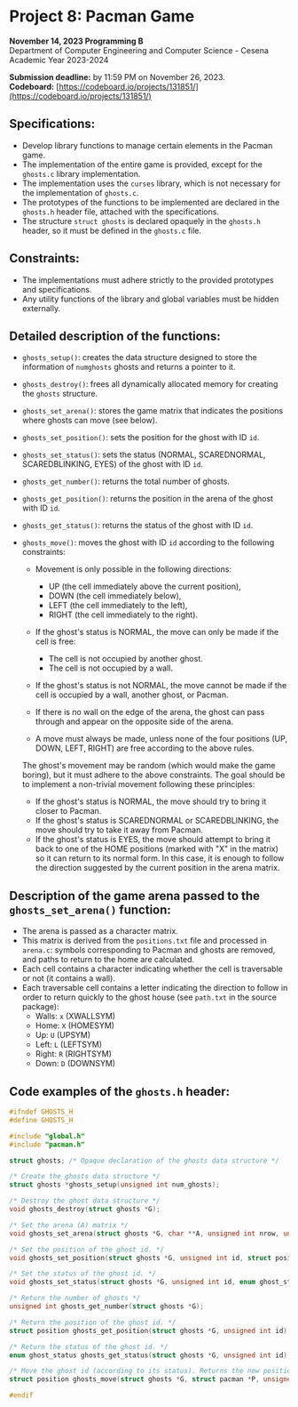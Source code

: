 # Project 8: Pacman Game

**November 14, 2023 Programming B**  
Department of Computer Engineering and Computer Science - Cesena Academic Year 2023-2024

**Submission deadline:** by 11:59 PM on November 26, 2023.  
**Codeboard:** [https://codeboard.io/projects/131851/](https://codeboard.io/projects/131851/)   

## Specifications:

- Develop library functions to manage certain elements in the Pacman game.
- The implementation of the entire game is provided, except for the `ghosts.c` library implementation.
- The implementation uses the `curses` library, which is not necessary for the implementation of `ghosts.c`.
- The prototypes of the functions to be implemented are declared in the `ghosts.h` header file, attached with the specifications.
- The structure `struct ghosts` is declared opaquely in the `ghosts.h` header, so it must be defined in the `ghosts.c` file.

## Constraints:

- The implementations must adhere strictly to the provided prototypes and specifications.
- Any utility functions of the library and global variables must be hidden externally.

## Detailed description of the functions:

- `ghosts_setup()`: creates the data structure designed to store the information of `numghosts` ghosts and returns a pointer to it.
- `ghosts_destroy()`: frees all dynamically allocated memory for creating the `ghosts` structure.
- `ghosts_set_arena()`: stores the game matrix that indicates the positions where ghosts can move (see below).
- `ghosts_set_position()`: sets the position for the ghost with ID `id`.
- `ghosts_set_status()`: sets the status (NORMAL, SCAREDNORMAL, SCAREDBLINKING, EYES) of the ghost with ID `id`.
- `ghosts_get_number()`: returns the total number of ghosts.
- `ghosts_get_position()`: returns the position in the arena of the ghost with ID `id`.
- `ghosts_get_status()`: returns the status of the ghost with ID `id`.
- `ghosts_move()`: moves the ghost with ID `id` according to the following constraints:
  - Movement is only possible in the following directions:  
    - UP (the cell immediately above the current position),  
    - DOWN (the cell immediately below),  
    - LEFT (the cell immediately to the left),  
    - RIGHT (the cell immediately to the right).
  
  - If the ghost's status is NORMAL, the move can only be made if the cell is free:
    - The cell is not occupied by another ghost.
    - The cell is not occupied by a wall.
  
  - If the ghost's status is not NORMAL, the move cannot be made if the cell is occupied by a wall, another ghost, or Pacman.
  - If there is no wall on the edge of the arena, the ghost can pass through and appear on the opposite side of the arena.
  - A move must always be made, unless none of the four positions (UP, DOWN, LEFT, RIGHT) are free according to the above rules.

  The ghost's movement may be random (which would make the game boring), but it must adhere to the above constraints. The goal should be to implement a non-trivial movement following these principles:
  
  - If the ghost's status is NORMAL, the move should try to bring it closer to Pacman.
  - If the ghost's status is SCAREDNORMAL or SCAREDBLINKING, the move should try to take it away from Pacman.
  - If the ghost's status is EYES, the move should attempt to bring it back to one of the HOME positions (marked with "X" in the matrix) so it can return to its normal form. In this case, it is enough to follow the direction suggested by the current position in the arena matrix.

## Description of the game arena passed to the `ghosts_set_arena()` function:

- The arena is passed as a character matrix.
- This matrix is derived from the `positions.txt` file and processed in `arena.c`: symbols corresponding to Pacman and ghosts are removed, and paths to return to the home are calculated.
- Each cell contains a character indicating whether the cell is traversable or not (it contains a wall).
- Each traversable cell contains a letter indicating the direction to follow in order to return quickly to the ghost house (see `path.txt` in the source package):
  - Walls: `x` (XWALLSYM)
  - Home: `X` (HOMESYM)
  - Up: `U` (UPSYM)
  - Left: `L` (LEFTSYM)
  - Right: `R` (RIGHTSYM)
  - Down: `D` (DOWNSYM)

## Code examples of the `ghosts.h` header:

```c
#ifndef GHOSTS_H
#define GHOSTS_H

#include "global.h"
#include "pacman.h"

struct ghosts; /* Opaque declaration of the ghosts data structure */

/* Create the ghosts data structure */
struct ghosts *ghosts_setup(unsigned int num_ghosts);

/* Destroy the ghost data structure */
void ghosts_destroy(struct ghosts *G);

/* Set the arena (A) matrix */
void ghosts_set_arena(struct ghosts *G, char **A, unsigned int nrow, unsigned int ncol);

/* Set the position of the ghost id. */
void ghosts_set_position(struct ghosts *G, unsigned int id, struct position pos);

/* Set the status of the ghost id. */
void ghosts_set_status(struct ghosts *G, unsigned int id, enum ghost_status status);

/* Return the number of ghosts */
unsigned int ghosts_get_number(struct ghosts *G);

/* Return the position of the ghost id. */
struct position ghosts_get_position(struct ghosts *G, unsigned int id);

/* Return the status of the ghost id. */
enum ghost_status ghosts_get_status(struct ghosts *G, unsigned int id);

/* Move the ghost id (according to its status). Returns the new position */
struct position ghosts_move(struct ghosts *G, struct pacman *P, unsigned int id);

#endif
```

